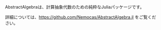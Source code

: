 AbstractAlgebraは、計算抽象代数のための純粋なJuliaパッケージです。

詳細については、https://github.com/Nemocas/AbstractAlgebra.jl をご覧ください。

